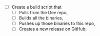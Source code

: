 - [ ] Create a build script that
  - [ ] Pulls from the Dev repo,
  - [ ] Builds all the binaries,
  - [ ] Pushes up those binaries to this repo,
  - [ ] Creates a new release on GitHub.